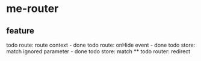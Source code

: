 # me-router #

## feature ##
todo route: route context           - done
todo route: onHide event            - done
todo store: match ignored parameter - done
todo store: match **
todo router: redirect